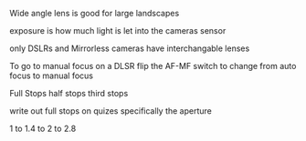 Wide angle lens is good for large landscapes

exposure is how much light is let into the cameras sensor

only DSLRs and Mirrorless cameras have interchangable lenses

To go to manual focus on a DLSR flip the AF-MF switch to change from auto focus to manual focus

Full Stops
	half stops
	third stops

write out full stops on quizes
specifically the aperture

1 to 1.4 to 2 to 2.8

